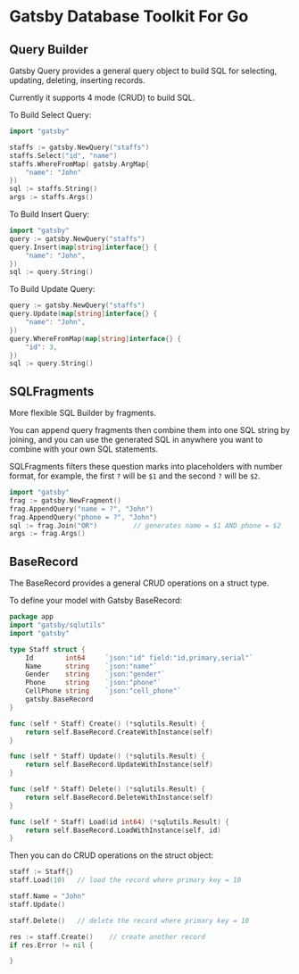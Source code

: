 Gatsby Database Toolkit For Go
==============================

## Query Builder

Gatsby Query provides a general query object to build SQL for selecting, updating, deleting, inserting records.

Currently it supports 4 mode (CRUD) to build SQL.

To Build Select Query:

```go
import "gatsby"

staffs := gatsby.NewQuery("staffs")
staffs.Select("id", "name")
staffs.WhereFromMap( gatsby.ArgMap{
    "name": "John"
})
sql := staffs.String()
args := staffs.Args()
```

To Build Insert Query:

```go
import "gatsby"
query := gatsby.NewQuery("staffs")
query.Insert(map[string]interface{} {
    "name": "John",
})
sql := query.String()
```

To Build Update Query:

```go
query := gatsby.NewQuery("staffs")
query.Update(map[string]interface{} {
    "name": "John",
})
query.WhereFromMap(map[string]interface{} {
    "id": 3,
})
sql := query.String()
```

## SQLFragments

More flexible SQL Builder by fragments.

You can append query fragments then combine them into one SQL string by joining, and you can use the generated SQL in anywhere you
want to combine with your own SQL statements.

SQLFragments filters these question marks into placeholders with number format, for example, the first `?` will be `$1`
and the second `?` will be `$2`.

```go
import "gatsby"
frag := gatsby.NewFragment()
frag.AppendQuery("name = ?", "John")
frag.AppendQuery("phone = ?", "John")
sql := frag.Join("OR")         // generates name = $1 AND phone = $2
args := frag.Args()
```

## BaseRecord

The BaseRecord provides a general CRUD operations on a struct type.

To define your model with Gatsby BaseRecord:

```go
package app
import "gatsby/sqlutils"
import "gatsby"

type Staff struct {
	Id        int64     `json:"id" field:"id,primary,serial"`
	Name      string    `json:"name"`
	Gender    string    `json:"gender"`
	Phone     string    `json:"phone"`
	CellPhone string    `json:"cell_phone"`
	gatsby.BaseRecord
}

func (self * Staff) Create() (*sqlutils.Result) {
	return self.BaseRecord.CreateWithInstance(self)
}

func (self * Staff) Update() (*sqlutils.Result) {
	return self.BaseRecord.UpdateWithInstance(self)
}

func (self * Staff) Delete() (*sqlutils.Result) {
	return self.BaseRecord.DeleteWithInstance(self)
}

func (self * Staff) Load(id int64) (*sqlutils.Result) {
	return self.BaseRecord.LoadWithInstance(self, id)
}
```

Then you can do CRUD operations on the struct object:

```go
staff := Staff{}
staff.Load(10)   // load the record where primary key = 10

staff.Name = "John"
staff.Update()

staff.Delete()   // delete the record where primary key = 10

res := staff.Create()    // create another record
if res.Error != nil {

}
```


